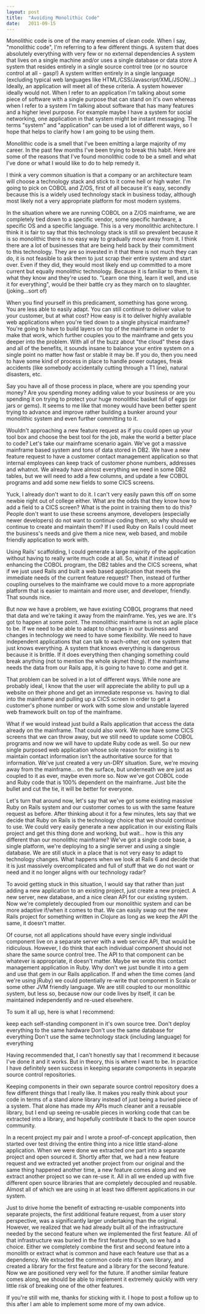 ```yaml
---
layout: post
title:  "Avoiding Monolithic Code"
date:   2011-09-15
---
```


Monolithic code is one of the many enemies of clean code. When I say,
"monolithic code", I'm referring to a few different things. A system that does
absolutely everything with very few or no external dependencies 
A system that lives on a single machine and/or uses a single database or data
store
A system that resides entirely in a single source control tree (or no source
control at all - gasp!)
A system written entirely in a single language (excluding typical web languages
like HTML/CSS/Javascript/XML/JSON/...)
Ideally, an application will meet all of these criteria. A system however ideally
would not. When I refer to an application I'm talking about some piece of
software with a single purpose that can stand on it's own whereas when I refer to
a system I'm talking about software that has many features and a higher level
purpose. For example maybe I have a system for social networking, one application
in that system might be instant messaging. The terms "system" and "application"
can be used a lot of different ways, so I hope that helps to clarify how I am
going to be using them.

Monolithic code is a smell that I've been emitting a large majority of my career.
In the past few months I've been trying to break this habit. Here are some of the
reasons that I've found monolithic code to be a smell and what I've done or what
I would like to do to help remedy it.


I think a very common situation is that a company or an architecture team will
choose a technology stack and stick to it come hell or high water. I'm going to
pick on COBOL and Z/OS, first of all because it's easy, secondly because this is
a widely used technology stack in business today, although most likely not a very
appropriate platform for most modern systems.

In the situation where we are running COBOL on a Z/OS mainframe, we are
completely tied down to a specific vendor, some specific hardware, a specific OS
and a specific language. This is a very monolithic architecture. I think it is
fair to say that this technology stack is still so prevalent because it is so
monolithic there is no easy way to gradually move away from it. I think there are
a lot of businesses that are being held back by their commitment to this
technology. They are so invested in it that there is not much they can do, it is
not feasible to ask them to just scrap their entire system and start over. Even
if they did, they would most likely end up committed to a more current but
equally monolithic technology. Because it is familiar to them, it is what they
know and they're used to. "Learn one thing, learn it well, and use it for
everything", would be their battle cry as they march on to slaughter.
(joking...sort of)

When you find yourself in this predicament, something has gone wrong. You are
less able to easily adapt. You can still continue to deliver value to your
customer, but at what cost? How easy is it to deliver highly available web
applications when you're tied down to a single physical mainframe? You're going
to have to build layers on top of the mainframe in order to make that work, which
further couples you to the mainframe and gets you deeper into the problem. With
all of the buzz about "the cloud" these days and all of the benefits, it sounds
insane to balance your entire system on a single point no matter how fast or
stable it may be. If you do, then you need to have some kind of process in place
to handle power outages, freak accidents (like somebody accidentally cutting
through a T1 line), natural disasters, etc.

Say you have all of those process in place, where are you spending your money?
Are you spending money adding value to your business or are you spending it on
trying to protect your huge monolithic basket full of eggs (or jars or gems). It
seems to me like that money would have been better spent trying to advance and
improve rather building a bunker around your monolithic system and even further
committing to it.

Wouldn't approaching a new feature request as if you could open up your tool box
and choose the best tool for the job, make the world a better place to code? Let's
take our mainframe scenario again. We've got a massive mainframe based system and
tons of data stored in DB2. We have a new feature request to have a customer
contact management application so that internal employees can keep track of
customer phone numbers, addresses and whatnot. We already have almost everything
we need in some DB2 tables, but we will need to add a few columns, and update a
few COBOL programs and add some new fields to some CICS screens.


Yuck, I already don't want to do it. I can't very easily pawn this off on some
newbie right out of college either. What are the odds that they know how to add a
field to a CICS screen? What is the point in training them to do this? People
don't want to use these screens anymore, developers (especially newer developers)
do not want to continue coding them, so why should we continue to create and
maintain them? If I used Ruby on Rails I could meet the business's needs and give
them a nice new, web based, and mobile friendly application to work with.

Using Rails' scaffolding, I could generate a large majority of the application
without having to really write much code at all. So, what if instead of enhancing
the COBOL program, the DB2 tables and the CICS screens, what if we just used
Rails and built a web based application that meets the immediate needs of the
current feature request? Then, instead of further coupling ourselves to the
mainframe we could move to a more appropriate platform that is easier to maintain
and more user, and developer, friendly. That sounds nice.

But now we have a problem, we have existing COBOL programs that need that data
and we're taking it away from the mainframe. Yes, yes we are. It's got to happen
at some point. The monolithic mainframe is not an agile place to be. If we need
to be able to adapt to changes in our business and changes in technology we need
to have some flexibility. We need to have independent applications that can talk
to each-other, not one system that just knows everything. A system that knows
everything is dangerous because it is brittle. If it does everything then
changing something could break anything (not to mention the whole skynet thing).
If the mainframe needs the data from our Rails app, it is going to have to come
and get it.

That problem can be solved in a lot of different ways. While none are probably
ideal, I know that the user will appreciate the ability to pull up a website on
their phone and get an immediate response vs. having to dial into the mainframe
and pulling up a CICS screen in order to get a customer's phone number or work
with some slow and unstable layered web framework built on top of the mainframe.

What if we would instead just build a Rails application that access the data
already on the mainframe. That could also work. We now have some CICS screens
that we can throw away, but we still need to update some COBOL programs and now
we will have to update Ruby code as well. So our new single purposed web
application whose sole reason for existing is to maintain contact information
isn't the authoritative source for that information. We've just created a very
un-DRY situation. Sure, we're moving away from the mainframe... on the surface,
but underneath we are just as coupled to it as ever, maybe even more so. Now
we've got COBOL code and Ruby code that is 100% dependent on the mainframe. Just
bite the bullet and cut the tie, it will be better for everyone.

Let's turn that around now, let's say that we've got some existing massive Ruby
on Rails system and our customer comes to us with the same feature request as
before. After thinking about it for a few minutes, lets say that we decide that
Ruby on Rails is the technology choice that we should continue to use. We could
very easily generate a new application in our existing Rails project and get this
thing done and working, but wait... how is this any different than our monolithic
mainframe? We've got a single code base, a single platform, we're deploying to a
single server and using a single database. We are still stuck in a place that is
not very easy to adapt to technology changes. What happens when we look at Rails
6 and decide that it is just massively overcomplicated and full of stuff that we
do not want or need and it no longer aligns with our technology radar?

To avoid getting stuck in this situation, I would say that rather than just adding
a new application to an existing project, just create a new project. A new server,
new database, and a nice clean API for our existing system. Now we're completely
decoupled from our monolithic system and can be more adaptive if/when it comes to
that. We can easily swap out the new Rails project for something written in
Clojure as long as we keep the API the same, it doesn't matter.

Of course, not all applications should have every single individual component live
on a separate server with a web service API, that would be ridiculous. However, I
do think that each individual component should not share the same source control
tree. The API to that component can be whatever is appropriate, it doesn't matter.
Maybe we wrote this contact management application in Ruby. Why don't we just
bundle it into a gem and use that gem in our Rails application. If and when the
time comes (and we're using jRuby) we could potentially re-write that component
in Scala or some other JVM friendly language. We are still coupled to our
monolithic system, but less so, because now our code lives by itself, it can be
maintained independently and re-used elsewhere.

To sum it all up, here is what I recommend:

keep each self-standing component in it's own source tree. 
Don't deploy everything to the same hardware
Don't use the same database for everything
Don't use the same technology stack (including language) for everything

Having recommended that, I can't honestly say that I recommend it because I've
done it and it works. But in theory, this is where I want to be. In practice I
have definitely seen success in keeping separate components in separate source
control repositories.

Keeping components in their own separate source control repository does a few
different things that I really like. It makes you really think about your code
in terms of a stand alone library instead of just being a buried piece of a
system. That alone has made my APIs much cleaner anit a reusable library, but I
end up seeing re-usable pieces in working code that can be extracted into a
library, and hopefully contribute it back to the open source community.

In a recent project my pair and I wrote a proof-of-concept application, then
started over test driving the entire thing into a nice little stand-alone
application. When we were done we extracted one part into a separate project and
open sourced it. Shortly after that, we had a new feature request and we extracted
yet another project from our original and the same thing happened another time, a
new feature comes along and we extract another project so we can re-use it. All
in all we ended up with five different open source libraries that are completely
decoupled and reusable. Almost all of which we are using in at least two different
applications in our system.

Just to drive home the benefit of extracting re-usable components into separate
projects, the first additional feature request, from a user story perspective,
was a significantly larger undertaking than the original. However, we realized
that we had already built all of the infrastructure needed by the second feature
when we implemented the first feature. All of that infrastructure was buried in
the first feature though, so we had a choice. Either we completely combine the
first and second feature into a monolith or extract what is common and have each
feature use that as a dependency. We extracted the common code into it's own
library, and created a library for the first feature and a library for the second
feature. Now we are positioned very well for the future. If another similar
feature comes along, we should be able to implement it extremely quickly with
very little risk of breaking one of the other features.

If you're still with me, thanks for sticking with it. I hope to post a follow up
to this after I am able to implement some more of my own advice.
